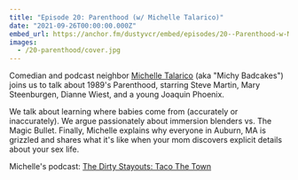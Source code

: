 ```yaml
---
title: "Episode 20: Parenthood (w/ Michelle Talarico)"
date: "2021-09-26T00:00:00.000Z"
embed_url: https://anchor.fm/dustyvcr/embed/episodes/20--Parenthood-w-Michelle-Talarico-e17thtd
images:
  - /20-parenthood/cover.jpg
---
```


Comedian and podcast neighbor [Michelle Talarico](https://wanderjest.com/performer/michelle.talarico) (aka "Michy Badcakes") joins us to talk about 1989's Parenthood, starring Steve Martin, Mary Steenburgen, Dianne Wiest, and a young Joaquin Phoenix.

We talk about learning where babies come from (accurately or inaccurately). We argue passionately about immersion blenders vs. The Magic Bullet. Finally, Michelle explains why everyone in Auburn, MA is grizzled and shares what it's like when your mom discovers explicit details about your sex life.

<!--more-->

Michelle's podcast: [The Dirty Stayouts: Taco The Town](https://podcasts.apple.com/us/podcast/the-dirty-stayouts-taco-the-town/id1539957045)

